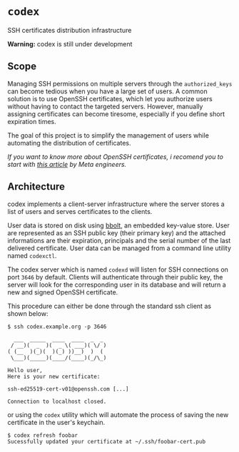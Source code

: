 # `codex`
SSH certificates distribution infrastructure

**Warning:** codex is still under development

## Scope

Managing SSH permissions on multiple servers through the `authorized_keys` can become tedious when you have a large set of users.
A common solution is to use OpenSSH certificates, which let you authorize users without having to contact the targeted servers. However, manually assigning certificates can become tiresome, especially if you define short expiration times.

The goal of this project is to simplify the management of users while automating the distribution of certificates.

*If you want to know more about OpenSSH certificates, i recomend you to start with [this article](https://engineering.fb.com/2016/09/12/security/scalable-and-secure-access-with-ssh/) by Meta engineers.*

## Architecture

codex implements a client-server infrastructure where the server stores a list of users and serves certificates to the clients.

User data is stored on disk using [bbolt](https://pkg.go.dev/go.etcd.io/bbolt), an embedded key-value store. User are represented as an SSH public key (their primary key) and the attached informations are their expiration, principals and the serial number of the last delivered certificate. User data can be managed from a command line utility named `codexctl`.

The codex server which is named `codexd` will listen for SSH connections on port `3646` by default. Clients will authenticate through their public key, the server will look for the corresponding user in its database and will return a new and signed OpenSSH certificate.

This procedure can either be done through the standard ssh client as shown below:
```shell
$ ssh codex.example.org -p 3646

  ___  _____  ____  ____  _  _
 / __)(  _  )(  _ \( ___)( \/ )
( (__  )(_)(  )(_) ))__)  )  (
 \___)(_____)(____/(____)(_/\_)

Hello user,
Here is your new certificate:

ssh-ed25519-cert-v01@openssh.com [...]

Connection to localhost closed.
```
or using the `codex` utility which will automate the process of saving the new certificate in the user's keychain.
```shell
$ codex refresh foobar
Sucessfully updated your certificate at ~/.ssh/foobar-cert.pub
```
